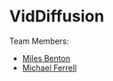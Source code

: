 # VidDiffusion

Team Members:
- [Miles Benton](https://github.com/kil0meters)
- [Michael Ferrell](https://github.com/RelativisticPea)